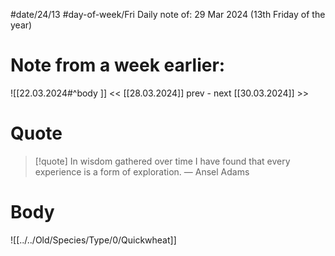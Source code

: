 
#date/24/13
#day-of-week/Fri
Daily note of: 29 Mar 2024 (13th Friday of the year)
# Note from a week earlier:
![[22.03.2024#^body ]]
 << [[28.03.2024]] prev - next [[30.03.2024]] >>
# Quote

> [!quote] In wisdom gathered over time I have found that every experience is a form of exploration.
> — Ansel Adams
# Body
![[../../Old/Species/Type/0/Quickwheat]]
